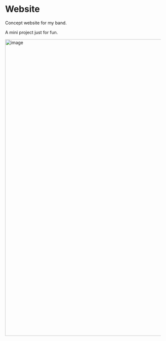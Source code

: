 # Website
Concept website for my band.

A mini project just for fun.

<img width="960" alt="image" src="https://user-images.githubusercontent.com/99214628/209491958-ba7afc3a-459d-406f-b4ec-2e24d8ad0a51.png">
